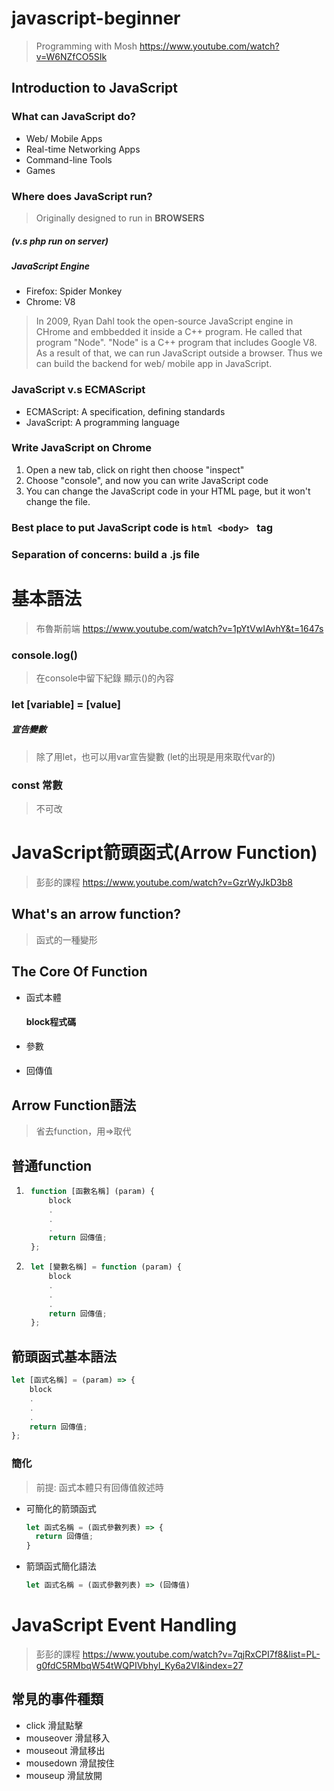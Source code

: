 # javascript-beginner
> Programming with Mosh
<https://www.youtube.com/watch?v=W6NZfCO5SIk>

## Introduction to JavaScript
### What can JavaScript do?
- Web/ Mobile Apps
- Real-time Networking Apps
- Command-line Tools
- Games

### Where does JavaScript run?
> Originally designed to run in **BROWSERS**
##### (v.s php run on server)
##### JavaScript Engine
- Firefox: Spider Monkey
- Chrome: V8
> In 2009, Ryan Dahl took the open-source JavaScript engine in CHrome and embbedded it inside a C++ program. He called that program "Node".
> "Node" is a C++ program that includes Google V8. As a result of that, we can run JavaScript outside a browser. Thus we can build the backend for web/ mobile app in JavaScript.

### JavaScript v.s ECMAScript
- ECMAScript: A specification, defining standards
- JavaScript: A programming language

### Write JavaScript on Chrome
1. Open a new tab, click on right then choose "inspect"
2. Choose "console", and now you can write JavaScript code
3. You can change the JavaScript code in your HTML page, but it won't change the file.

### Best place to put JavaScript code is ```html <body> ``` tag
### Separation of concerns: build a .js file 

# 基本語法
> 布魯斯前端
<https://www.youtube.com/watch?v=1pYtVwIAvhY&t=1647s>

### console.log()
> 在console中留下紀錄
> 顯示()的內容

### let [variable] = [value]
##### 宣告變數
> 除了用let，也可以用var宣告變數
> (let的出現是用來取代var的)

### const 常數
> 不可改

# JavaScript箭頭函式(Arrow Function)
> 彭彭的課程
<https://www.youtube.com/watch?v=GzrWyJkD3b8>
## What's an arrow function?
> 函式的一種變形
## The Core Of Function
- 函式本體
  #### block程式碼
- 參數
  ####
- 回傳值
  ####
## Arrow Function語法
> 省去function，用=>取代
## 普通function
1. ```js
    function [函數名稱] (param) {
        block
        .
        .
        .
        return 回傳值;
    };
    ```

2. ```js
    let [變數名稱] = function (param) {
        block
        .
        .
        .
        return 回傳值;
    };
## 箭頭函式基本語法
```js
let [函式名稱] = (param) => {
    block
    .
    .
    .
    return 回傳值;
};
```
### 簡化
> 前提: 函式本體只有回傳值敘述時
- 可簡化的箭頭函式
  ```js
  let 函式名稱 = (函式參數列表) => {
    return 回傳值;
  }
  ```
- 箭頭函式簡化語法
  ```js
  let 函式名稱 = (函式參數列表) => (回傳值)
  ```
# JavaScript Event Handling
> 彭彭的課程
<https://www.youtube.com/watch?v=7qjRxCPI7f8&list=PL-g0fdC5RMbqW54tWQPIVbhyl_Ky6a2VI&index=27>
## 常見的事件種類
- click 滑鼠點擊
- mouseover 滑鼠移入
- mouseout 滑鼠移出
- mousedown 滑鼠按住
- mouseup 滑鼠放開
